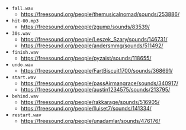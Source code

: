 - `fall.wav`
    - <https://freesound.org/people/themusicalnomad/sounds/253886/>
- `hit-00.mp3`
    - <https://freesound.org/people/zgump/sounds/83539/>
- `30s.wav`
    - <https://freesound.org/people/Leszek_Szary/sounds/146731/>
    - <https://freesound.org/people/andersmmg/sounds/511492/>
- `finish.wav`
    - <https://freesound.org/people/pyzaist/sounds/118655/>
- `undo.wav`
    - <https://freesound.org/people/FartBiscuit1700/sounds/368691/>
- `start.wav`
    - <https://freesound.org/people/passAirmangrace/sounds/340917/>
    - <https://freesound.org/people/austin1234575/sounds/213795/>
- `behind.wav`
    - <https://freesound.org/people/rakkarage/sounds/516905/>
    - <https://freesound.org/people/lluiset7/sounds/141334/>
- `restart.wav`
    - <https://freesound.org/people/unadamlar/sounds/476176/>
